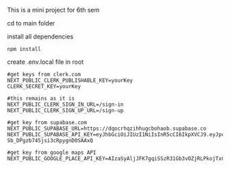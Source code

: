 This is a mini project for 6th sem

cd to main folder

install all dependencies
``` 
npm install
```
create .env.local file in root
```
#get keys from clerk.com
NEXT_PUBLIC_CLERK_PUBLISHABLE_KEY=yourKey
CLERK_SECRET_KEY=yourKey

#this remains as it is
NEXT_PUBLIC_CLERK_SIGN_IN_URL=/sign-in
NEXT_PUBLIC_CLERK_SIGN_UP_URL=/sign-up

#get key from supabase.com
NEXT_PUBLIC_SUPABASE_URL=https://dqocrhqzihhugcbohaob.supabase.co
NEXT_PUBLIC_SUPABASE_API_KEY=eyJhbGciOiJIUzI1NiIsInR5cCI6IkpXVCJ9.eyJpc3MiOiJzdXBhYmFzZSIsInJlZiI6ImRxb2NyaHF6aWhodWdjYm9oYW9iIiwicm9sZSI6ImFub24iLCJpYXQiOjE3MTg1NDc4NzIsImV4cCI6MjAzNDEyMzg3Mn0.0gH3sKiEXppmaM-Sb_DPgzb745jsi3cRpygnD0SAAxQ

#get key from google maps API
NEXT_PUBLIC_GOOGLE_PLACE_API_KEY=AIzaSyAljJFK7gqiSSzR31Gb3vOZjRLPkojTxC8
```
